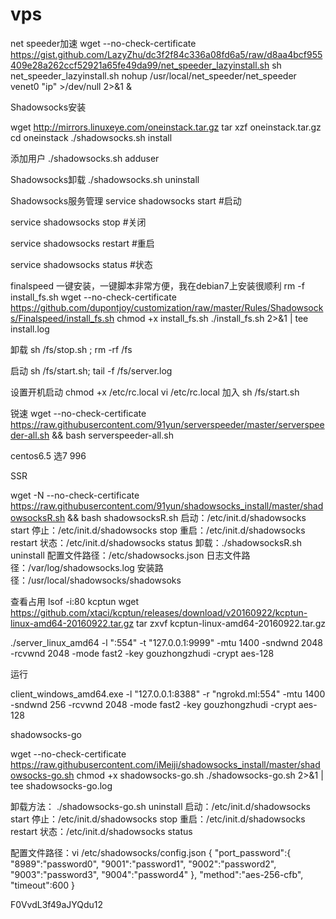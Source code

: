 # vps

net speeder加速
wget --no-check-certificate https://gist.github.com/LazyZhu/dc3f2f84c336a08fd6a5/raw/d8aa4bcf955409e28a262ccf52921a65fe49da99/net_speeder_lazyinstall.sh
sh net_speeder_lazyinstall.sh
nohup /usr/local/net_speeder/net_speeder venet0 "ip" >/dev/null 2>&1 &

Shadowsocks安装

wget http://mirrors.linuxeye.com/oneinstack.tar.gz
tar xzf oneinstack.tar.gz
cd oneinstack
./shadowsocks.sh install

添加用户
./shadowsocks.sh adduser

Shadowsocks卸载
./shadowsocks.sh uninstall

Shadowsocks服务管理
service shadowsocks start      #启动

service shadowsocks stop      #关闭

service shadowsocks restart   #重启

service shadowsocks status    #状态

finalspeed
一键安装，一键脚本非常方便，我在debian7上安装很顺利
rm -f install_fs.sh
wget --no-check-certificate https://github.com/dupontjoy/customization/raw/master/Rules/Shadowsocks/Finalspeed/install_fs.sh
chmod +x install_fs.sh
./install_fs.sh 2>&1 | tee install.log

卸载
sh /fs/stop.sh ;
 rm -rf /fs

启动
sh /fs/start.sh; tail -f /fs/server.log

设置开机启动
chmod +x /etc/rc.local
vi /etc/rc.local
加入
sh /fs/start.sh

锐速
 wget --no-check-certificate  https://raw.githubusercontent.com/91yun/serverspeeder/master/serverspeeder-all.sh && bash serverspeeder-all.sh

centos6.5  选7  996


SSR

wget -N --no-check-certificate https://raw.githubusercontent.com/91yun/shadowsocks_install/master/shadowsocksR.sh && bash shadowsocksR.sh
启动：/etc/init.d/shadowsocks start 停止：/etc/init.d/shadowsocks stop 重启：/etc/init.d/shadowsocks restart 状态：/etc/init.d/shadowsocks status
卸载：./shadowsocksR.sh uninstall
配置文件路径：/etc/shadowsocks.json 日志文件路径：/var/log/shadowsocks.log 安装路径：/usr/local/shadowsocks/shadowsoks


查看占用
lsof -i:80
kcptun 
wget https://github.com/xtaci/kcptun/releases/download/v20160922/kcptun-linux-amd64-20160922.tar.gz
tar zxvf kcptun-linux-amd64-20160922.tar.gz

./server_linux_amd64 -l ":554" -t "127.0.0.1:9999" -mtu 1400 -sndwnd 2048 -rcvwnd 2048 -mode fast2  -key gouzhongzhudi -crypt aes-128


运行

client_windows_amd64.exe -l "127.0.0.1:8388" -r "ngrokd.ml:554" -mtu 1400 -sndwnd 256 -rcvwnd 2048 -mode fast2 -key gouzhongzhudi -crypt aes-128


shadowsocks-go


wget --no-check-certificate https://raw.githubusercontent.com/iMeiji/shadowsocks_install/master/shadowsocks-go.sh
chmod +x shadowsocks-go.sh
./shadowsocks-go.sh 2>&1 | tee shadowsocks-go.log

卸载方法：
./shadowsocks-go.sh uninstall
启动：/etc/init.d/shadowsocks start
停止：/etc/init.d/shadowsocks stop
重启：/etc/init.d/shadowsocks restart
状态：/etc/init.d/shadowsocks status

配置文件路径：vi /etc/shadowsocks/config.json
{
    "port_password":{
         "8989":"password0",
         "9001":"password1",
         "9002":"password2",
         "9003":"password3",
         "9004":"password4"
    },
    "method":"aes-256-cfb",
    "timeout":600
}


F0VvdL3f49aJYQdu12


